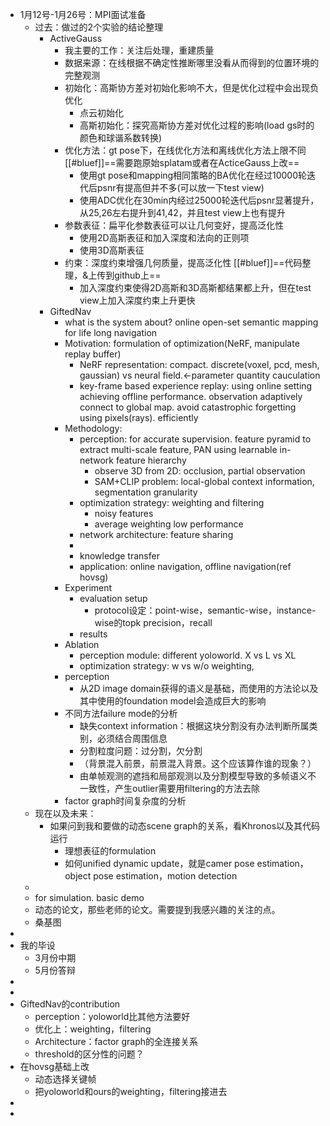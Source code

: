 - 1月12号-1月26号：MPI面试准备
	- 过去：做过的2个实验的结论整理
		- ActiveGauss
			- 我主要的工作：关注后处理，重建质量
			- 数据来源：在线根据不确定性推断哪里没看从而得到的位置环境的完整观测
			- 初始化：高斯协方差对初始化影响不大，但是优化过程中会出现负优化
				- 点云初始化
				- 高斯初始化：探究高斯协方差对优化过程的影响(load gs时的颜色和球谐系数转换)
			- 优化方法：gt pose下，在线优化方法和离线优化方法上限不同 [[#bluef]]==需要跑原始splatam或者在ActiceGauss上改==
				- 使用gt pose和mapping相同策略的BA优化在经过10000轮迭代后psnr有提高但并不多(可以放一下test view)
				- 使用ADC优化在30min内经过25000轮迭代后psnr显著提升，从25,26左右提升到41,42，并且test view上也有提升
			- 参数表征：扁平化参数表征可以让几何变好，提高泛化性
				- 使用2D高斯表征和加入深度和法向的正则项
				- 使用3D高斯表征
			- 约束：深度约束增强几何质量，提高泛化性 [[#bluef]]==代码整理，&上传到github上==
				- 加入深度约束使得2D高斯和3D高斯都结果都上升，但在test view上加入深度约束上升更快
		- GiftedNav
			- what is the system about? online open-set semantic mapping for life long navigation
			- Motivation: formulation of optimization(NeRF, manipulate replay buffer)
				- NeRF representation: compact. discrete(voxel, pcd, mesh, gaussian) vs neural field.<-parameter quantity cauculation
				- key-frame based experience replay: using online setting achieving offline performance. observation adaptively connect to global map. avoid catastrophic forgetting using pixels(rays). efficiently
			- Methodology:
				- perception: for accurate supervision. feature pyramid to extract multi-scale feature, PAN using learnable in-network feature hierarchy
					- observe 3D from 2D: occlusion, partial observation
					- SAM+CLIP problem: local-global context information, segmentation granularity
				- optimization strategy: weighting and filtering
					- noisy features
					- average weighting low performance
				- network architecture: feature sharing
				-
				- knowledge transfer
				- application: online navigation, offline navigation(ref hovsg)
			- Experiment
				- evaluation setup
					- protocol设定：point-wise，semantic-wise，instance-wise的topk precision，recall
				- results
			- Ablation
				- perception module: different yoloworld. X vs L vs XL
				- optimization strategy: w vs w/o weighting,
			- perception
				- 从2D image domain获得的语义是基础，而使用的方法论以及其中使用的foundation model会造成巨大的影响
			- 不同方法failure mode的分析
				- 缺失context information：根据这块分割没有办法判断所属类别，必须结合周围信息
				- 分割粒度问题：过分割，欠分割
				- （背景混入前景，前景混入背景。这个应该算作谁的现象？）
				- 由单帧观测的遮挡和局部观测以及分割模型导致的多帧语义不一致性，产生outlier需要用filtering的方法去除
			- factor graph时间复杂度的分析
	- 现在以及未来：
		- 如果问到我和要做的动态scene graph的关系，看Khronos以及其代码运行
			- 理想表征的formulation
			- 如何unified dynamic update，就是camer pose estimation，object pose estimation，motion detection
	-
	- for simulation. basic demo
	- 动态的论文，那些老师的论文。需要提到我感兴趣的关注的点。
	- 桑基图
-
- 我的毕设
	- 3月份中期
	- 5月份答辩
-
-
- GiftedNav的contribution
	- perception：yoloworld比其他方法要好
	- 优化上：weighting，filtering
	- Architecture：factor graph的全连接关系
	- threshold的区分性的问题？
- 在hovsg基础上改
	- 动态选择关键帧
	- 把yoloworld和ours的weighting，filtering接进去
-
-